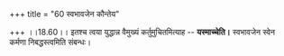 +++
title = "60 स्वभावजेन कौन्तेय"

+++
।।18.60।। इतश्च त्वया युद्धान्न वैमुख्यं कर्तुमुचितमित्याह --
**यस्माच्चेति।** स्वभावजेन स्वेन कर्मणा निबद्धस्त्वमिति संबन्धः।

